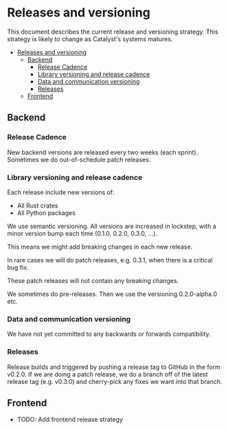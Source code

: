 # Releases and versioning

This document describes the current release and versioning strategy.
This strategy is likely to change as Catalyst's systems matures.

- [Releases and versioning](#releases-and-versioning)
  - [Backend](#backend)
    - [Release Cadence](#release-cadence)
    - [Library versioning and release cadence](#library-versioning-and-release-cadence)
    - [Data and communication versioning](#data-and-communication-versioning)
    - [Releases](#releases)
  - [Frontend](#frontend)

## Backend

### Release Cadence

New backend versions are released every two weeks (each sprint).
Sometimes we do out-of-schedule patch releases.

### Library versioning and release cadence

Each release include new versions of:

- All Rust crates
- All Python packages

We use semantic versioning. All versions are increased in lockstep, with a minor version bump each time (0.1.0, 0.2.0, 0.3.0, …).

This means we might add breaking changes in each new release.

In rare cases we will do patch releases, e.g. 0.3.1, when there is a critical bug fix.

These patch releases will not contain any breaking changes.

We sometimes do pre-releases. Then we use the versioning 0.2.0-alpha.0 etc.

### Data and communication versioning

We have not yet committed to any backwards or forwards compatibility.

### Releases

Release builds and triggered by pushing a release tag to GitHub in the form v0.2.0.
If we are doing a patch release, we do a branch off of the latest release tag (e.g. v0.3.0) and cherry-pick any fixes we want into that branch.

## Frontend

- TODO: Add frontend release strategy